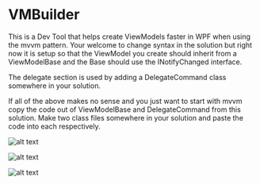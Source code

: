 # VMBuilder
This is a Dev Tool that helps create ViewModels faster in WPF when using the mvvm pattern. Your welcome to change syntax in the solution but right now it is setup so that the ViewModel you create should inherit from a ViewModelBase and the Base should use the INotifyChanged interface.

The delegate section is used by adding a DelegateCommand class somewhere in your solution.

If all of the above makes no sense and you just want to start with mvvm copy the code out of ViewModelBase and DelegateCommand from this solution. Make two class files somewhere in your solution and paste the code into each respectively.

![alt text](https://raw.githubusercontent.com/XxWOLFxX1337/VMBuilder/master/Screenshots/VMBuilder_2017-09-20_18-09-09.png)

![alt text](https://raw.githubusercontent.com/XxWOLFxX1337/VMBuilder/master/Screenshots/VMBuilder_2017-09-20_18-10-59.png)

![alt text](https://raw.githubusercontent.com/XxWOLFxX1337/VMBuilder/master/Screenshots/explorer_2017-09-20_18-11-19.png)
